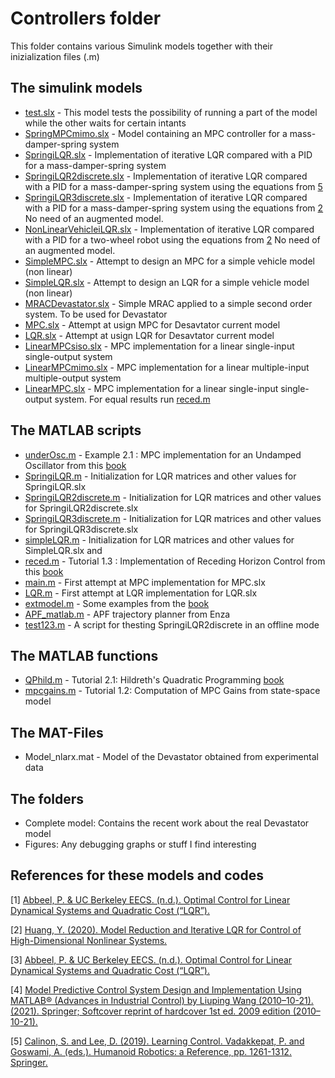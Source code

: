 # Controllers folder
This folder contains various Simulink models together with their inizialization files (.m)

## The simulink models
- [test.slx](test.slx) - 
This model tests the possibility of running a part of the model while the other waits for certain intants
- [SpringMPCmimo.slx](SpringMPCmimo.slx) - 
Model containing an MPC controller for a mass-damper-spring system
- [SpringiLQR.slx](SpringiLQR.slx) - 
Implementation of iterative LQR compared with a PID for a mass-damper-spring system
- [SpringiLQR2discrete.slx](SpringiLQR2discrete.slx) - 
Implementation of iterative LQR compared with a PID for a mass-damper-spring system using the equations from [5](https://calinon.ch/papers/Calinon-Lee-learningControl.pdf)
- [SpringiLQR3discrete.slx](SpringiLQR3discrete.slx) - 
Implementation of iterative LQR compared with a PID for a mass-damper-spring system using the equations from [2](https://escholarship.org/uc/item/39b4z63z)
No need of an augmented model. 
- [NonLinearVehicleiLQR.slx](NonLinearVehicleiLQR.slx) - 
Implementation of iterative LQR compared with a PID for a two-wheel robot using the equations from [2](https://escholarship.org/uc/item/39b4z63z)
No need of an augmented model.
- [SimpleMPC.slx](SimpleMPC.slx) - 
Attempt to design an MPC for a simple vehicle model (non linear)
- [SimpleLQR.slx](SimpleLQR.slx) - 
Attempt to design an LQR for a simple vehicle model (non linear)
- [MRACDevastator.slx](MRACDevastator.slx) - 
Simple MRAC applied to a simple second order system. To be used for Devastator
- [MPC.slx](MPC.slx) - 
Attempt at usign MPC for Desavtator current model
- [LQR.slx](LQR.slx) - 
Attempt at usign LQR for Desavtator current model
- [LinearMPCsiso.slx](LinearMPCsiso.slx) - 
MPC implementation for a linear single-input single-output system
- [LinearMPCmimo.slx](LinearMPCmimo.slx) - 
MPC implementation for a linear multiple-input multiple-output system
- [LinearMPC.slx](LinearMPC.slx) - 
MPC implementation for a linear single-input single-output system. For equal results run [reced.m](reced.m)

## The MATLAB scripts
- [underOsc.m](underOsc.m) - 
Example 2.1 : MPC implementation for an Undamped Oscillator from this [book](https://www.google.com/url?sa=t&rct=j&q=&esrc=s&source=web&cd=&ved=2ahUKEwjs-N6VhNvzAhVR6aQKHUMfByIQFnoECAUQAQ&url=https%3A%2F%2Fwww.researchgate.net%2Fprofile%2FMohamed-Mourad-Lafifi%2Fpost%2FWhat_are_the_possible_combination_of_controllers_exists_with_MPCModel_predictive_control%2Fattachment%2F604610505d920200013be2f8%2FAS%253A999053953363973%25401615204432144%2Fdownload%2FModel%2BPredictive%2BContro%2BlSystem%2BDesign%2Band%2BImplementation%2BUsing%2BMATLAB_Wang.pdf&usg=AOvVaw1Xy3A6Az0r0y00ueUBo76M)
- [SpringiLQR.m](SpringiLQR.m) - 
Initialization for LQR matrices and other values for SpringiLQR.slx
- [SpringiLQR2discrete.m](SpringiLQR2discrete.m) - 
Initialization for LQR matrices and other values for SpringiLQR2discrete.slx
- [SpringiLQR3discrete.m](SpringiLQR3discrete.m) - 
Initialization for LQR matrices and other values for SpringiLQR3discrete.slx
- [simpleLQR.m](simpleLQR.m) - 
Initialization for LQR matrices and other values for SimpleLQR.slx and 
- [reced.m](reced.m) - 
Tutorial 1.3 : Implementation of Receding Horizon Control from this [book](https://www.google.com/url?sa=t&rct=j&q=&esrc=s&source=web&cd=&ved=2ahUKEwjs-N6VhNvzAhVR6aQKHUMfByIQFnoECAUQAQ&url=https%3A%2F%2Fwww.researchgate.net%2Fprofile%2FMohamed-Mourad-Lafifi%2Fpost%2FWhat_are_the_possible_combination_of_controllers_exists_with_MPCModel_predictive_control%2Fattachment%2F604610505d920200013be2f8%2FAS%253A999053953363973%25401615204432144%2Fdownload%2FModel%2BPredictive%2BContro%2BlSystem%2BDesign%2Band%2BImplementation%2BUsing%2BMATLAB_Wang.pdf&usg=AOvVaw1Xy3A6Az0r0y00ueUBo76M)
- [main.m](main.m) - 
First attempt at MPC implementation for MPC.slx
- [LQR.m](LQR.m) - 
First attempt at LQR implementation for LQR.slx
- [extmodel.m](extmodel.m) - 
Some examples from the [book](https://www.google.com/url?sa=t&rct=j&q=&esrc=s&source=web&cd=&ved=2ahUKEwjs-N6VhNvzAhVR6aQKHUMfByIQFnoECAUQAQ&url=https%3A%2F%2Fwww.researchgate.net%2Fprofile%2FMohamed-Mourad-Lafifi%2Fpost%2FWhat_are_the_possible_combination_of_controllers_exists_with_MPCModel_predictive_control%2Fattachment%2F604610505d920200013be2f8%2FAS%253A999053953363973%25401615204432144%2Fdownload%2FModel%2BPredictive%2BContro%2BlSystem%2BDesign%2Band%2BImplementation%2BUsing%2BMATLAB_Wang.pdf&usg=AOvVaw1Xy3A6Az0r0y00ueUBo76M)
- [APF_matlab.m](APF_matlab.m) - 
APF trajectory planner from Enza
- [test123.m](test123.m) -
A script for thesting SpringiLQR2discrete in an offline mode
## The MATLAB functions
- [QPhild.m](QPhild.m) - 
Tutorial 2.1: Hildreth's Quadratic Programming [book](https://www.google.com/url?sa=t&rct=j&q=&esrc=s&source=web&cd=&ved=2ahUKEwjs-N6VhNvzAhVR6aQKHUMfByIQFnoECAUQAQ&url=https%3A%2F%2Fwww.researchgate.net%2Fprofile%2FMohamed-Mourad-Lafifi%2Fpost%2FWhat_are_the_possible_combination_of_controllers_exists_with_MPCModel_predictive_control%2Fattachment%2F604610505d920200013be2f8%2FAS%253A999053953363973%25401615204432144%2Fdownload%2FModel%2BPredictive%2BContro%2BlSystem%2BDesign%2Band%2BImplementation%2BUsing%2BMATLAB_Wang.pdf&usg=AOvVaw1Xy3A6Az0r0y00ueUBo76M)
- [mpcgains.m](mpcgains.m) -
 Tutorial 1.2: Computation of MPC Gains from state-space model


## The MAT-Files
- Model_nlarx.mat - 
Model of the Devastator obtained from experimental data

## The folders
- Complete model: Contains the recent work about the real Devastator model
- Figures: Any debugging graphs or stuff I find interesting

## References for these models and codes

[1] [Abbeel, P. & UC Berkeley EECS. (n.d.). Optimal Control for Linear Dynamical Systems and Quadratic Cost (“LQR”).](https://people.eecs.berkeley.edu/~pabbeel/cs287-fa12/slides/LQR.pdf)

[2] [Huang, Y. (2020). Model Reduction and Iterative LQR for Control of High-Dimensional Nonlinear Systems.](https://escholarship.org/uc/item/39b4z63z)

[3] [Abbeel, P. & UC Berkeley EECS. (n.d.). Optimal Control for Linear Dynamical Systems and Quadratic Cost (“LQR”).](https://www.cds.caltech.edu/~murray/courses/cds110/wi06/lqr.pdf)

[4] [Model Predictive Control System Design and Implementation Using MATLAB® (Advances in Industrial Control) by Liuping Wang (2010–10-21). (2021). Springer; Softcover reprint of hardcover 1st ed. 2009 edition (2010–10-21).](https://link.springer.com/book/10.1007/978-1-84882-331-0)

[5] [Calinon, S. and Lee, D. (2019). Learning Control. Vadakkepat, P. and Goswami, A. (eds.). Humanoid Robotics: a Reference, pp. 1261-1312. Springer.](https://calinon.ch/papers/Calinon-Lee-learningControl.pdf)

